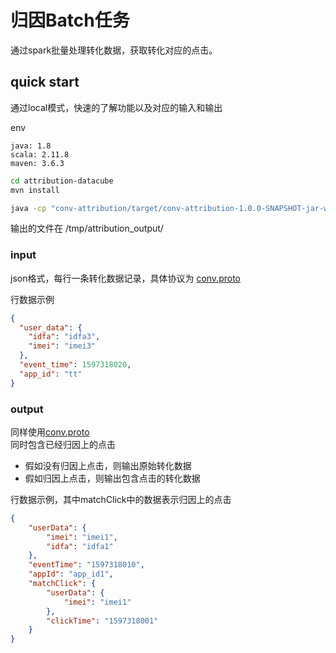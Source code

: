 # 归因Batch任务

通过spark批量处理转化数据，获取转化对应的点击。



## quick start

通过local模式，快速的了解功能以及对应的输入和输出

env 

```
java: 1.8
scala: 2.11.8
maven: 3.6.3
```


```bash
cd attribution-datacube
mvn install

java -cp "conv-attribution/target/conv-attribution-1.0.0-SNAPSHOT-jar-with-dependencies.jar" com.tencent.attribution.ConversionAttribution input_path=../data/conversion.dat output_path=/tmp/attribution_output mode=local
```

输出的文件在 /tmp/attribution_output/

### input

json格式，每行一条转化数据记录，具体协议为 [conv.proto](https://git.code.oa.com/tssp/attribution/blob/master/proto/conv/conv.proto)

行数据示例
```json
{
  "user_data": {
    "idfa": "idfa3",
    "imei": "imei3"
  },
  "event_time": 1597318020,
  "app_id": "tt"
}
```

### output

同样使用[conv.proto](https://git.code.oa.com/tssp/attribution/blob/master/proto/conv/conv.proto)  
同时包含已经归因上的点击
- 假如没有归因上点击，则输出原始转化数据
- 假如归因上点击，则输出包含点击的转化数据

行数据示例，其中matchClick中的数据表示归因上的点击
```json
{
	"userData": {
		"imei": "imei1",
		"idfa": "idfa1"
	},
	"eventTime": "1597318010",
	"appId": "app_id1",
	"matchClick": {
		"userData": {
			"imei": "imei1"
		},
		"clickTime": "1597318001"
	}
}
```
